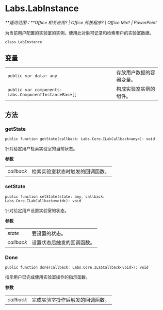 
# <a name="labs.labinstance"></a>Labs.LabInstance

 _**适用范围：**Office 相关应用? | Office 外接程序? | Office Mix? | PowerPoint_

为当前用户配置的实验室的实例。使用此对象可记录和检索用户的实验室数据。

```
class LabInstance
```


## <a name="variables"></a>变量


|||
|:-----|:-----|
| `public var data: any`|存放用户数据的容器变量。|
| `public var components: Labs.ComponentInstanceBase[]`|构成实验室实例的组件。|

## <a name="methods"></a>方法




### <a name="getstate"></a>getState

 `public function getState(callback: Labs.Core.ILabCallback<any>): void`

针对给定用户检索实验室的当前状态。

 **参数**


|||
|:-----|:-----|
| _callback_|检索实验室状态时触发的回调函数。|

### <a name="setstate"></a>setState

 `public function setState(state: any, callback: Labs.Core.ILabCallback<void>): void`

针对给定用户设置实验室的状态。

 **参数**


|||
|:-----|:-----|
| _state_|要设置的状态。|
| _callback_|设置状态后触发的回调函数。|

### <a name="done"></a>Done

 `public function done(callback: Labs.Core.ILabCallback<void>): void`

指示用户已完成使用实验室操作的指示函数。

 **参数**


|||
|:-----|:-----|
| _callback_|完成实验室操作后触发的回调函数。|
